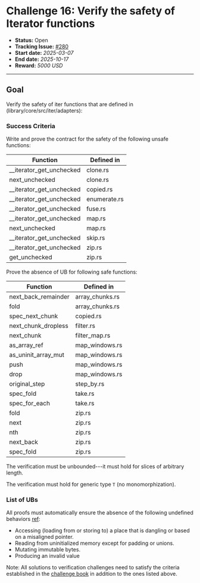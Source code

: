 # Challenge 16: Verify the safety of Iterator functions

- **Status:** Open
- **Tracking Issue:** [#280](https://github.com/model-checking/verify-rust-std/issues/280)
- **Start date:** *2025-03-07*
- **End date:** *2025-10-17*
- **Reward:** *5000 USD*

-------------------


## Goal

Verify the safety of iter functions that are defined in (library/core/src/iter/adapters):



### Success Criteria

Write and prove the contract for the safety of the following unsafe functions:

| Function | Defined in |
|---------| ---------|
|__iterator_get_unchecked| clone.rs|
|next_unchecked| clone.rs|
|__iterator_get_unchecked| copied.rs|
|__iterator_get_unchecked| enumerate.rs|
|__iterator_get_unchecked | fuse.rs|
|__iterator_get_unchecked | map.rs|
|next_unchecked | map.rs|
|__iterator_get_unchecked | skip.rs|
|__iterator_get_unchecked | zip.rs|
|get_unchecked| zip.rs|

Prove the absence of UB for following safe functions:

| Function | Defined in |
|---------| ---------|
|next_back_remainder| array_chunks.rs|
|fold| array_chunks.rs|
|spec_next_chunk| copied.rs|
|next_chunk_dropless| filter.rs|
|next_chunk| filter_map.rs|
|as_array_ref | map_windows.rs|
|as_uninit_array_mut | map_windows.rs|
|push | map_windows.rs|
|drop | map_windows.rs|
|original_step | step_by.rs|
|spec_fold| take.rs|
|spec_for_each| take.rs|
|fold| zip.rs|
|next| zip.rs|
|nth| zip.rs|
|next_back| zip.rs|
|spec_fold| zip.rs|



The verification must be unbounded---it must hold for slices of arbitrary length.

The verification must hold for generic type `T` (no monomorphization).

### List of UBs

All proofs must automatically ensure the absence of the following undefined behaviors [ref](https://github.com/rust-lang/reference/blob/142b2ed77d33f37a9973772bd95e6144ed9dce43/src/behavior-considered-undefined.md):

* Accessing (loading from or storing to) a place that is dangling or based on a misaligned pointer.
* Reading from uninitialized memory except for padding or unions.
* Mutating immutable bytes.
* Producing an invalid value


Note: All solutions to verification challenges need to satisfy the criteria established in the [challenge book](../general-rules.md)
in addition to the ones listed above.
